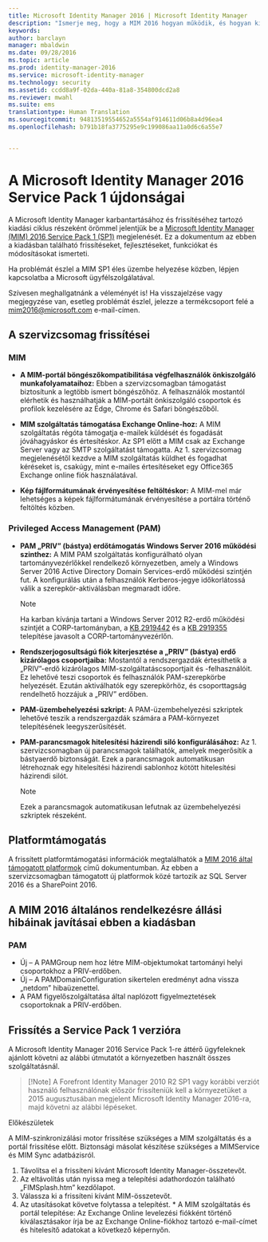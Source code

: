 ```yaml
---
title: Microsoft Identity Manager 2016 | Microsoft Identity Manager
description: "Ismerje meg, hogy a MIM 2016 hogyan működik, és hogyan kínál biztonságosabb és kényelmesebb identitáskezelési környezetet a felhőben és helyszíni környezetben egyaránt."
keywords: 
author: barclayn
manager: mbaldwin
ms.date: 09/28/2016
ms.topic: article
ms.prod: identity-manager-2016
ms.service: microsoft-identity-manager
ms.technology: security
ms.assetid: ccdd8a9f-02da-440a-81a8-354800dcd2a8
ms.reviewer: mwahl
ms.suite: ems
translationtype: Human Translation
ms.sourcegitcommit: 94813519554652a5554af914611d06b8a4d96ea4
ms.openlocfilehash: b791b18fa3775295e9c199086aa11a0d6c6a55e7


---
```

# A Microsoft Identity Manager 2016 Service Pack 1 újdonságai #

A Microsoft Identity Manager karbantartásához és frissítéséhez tartozó kiadási ciklus részeként örömmel jelentjük be a [Microsoft Identity Manager (MIM) 2016 Service Pack 1 (SP1)](https://msdn.microsoft.com/subscriptions/downloads/?fileid=70212#searchTerm=&Languages=en&PageSize=10&PageIndex=0&FileId=70212) megjelenését. Ez a dokumentum az ebben a kiadásban található frissítéseket, fejlesztéseket, funkciókat és módosításokat ismerteti.

Ha problémát észlel a MIM SP1 éles üzembe helyezése közben, lépjen kapcsolatba a Microsoft ügyfélszolgálatával.

Szívesen meghallgatnánk a véleményét is! Ha visszajelzése vagy megjegyzése van, esetleg problémát észlel, jelezze a termékcsoport felé a [mim2016@microsoft.com](mailto:mim2016@microsoft.com) e-mail-címen.



## A szervizcsomag frissítései #

### MIM

- **A MIM-portál böngészőkompatibilitása végfelhasználók önkiszolgáló munkafolyamataihoz:** Ebben a szervizcsomagban támogatást biztosítunk a legtöbb ismert böngészőhöz. A felhasználók mostantól elérhetik és használhatják a MIM-portált önkiszolgáló csoportok és profilok kezelésére az Edge, Chrome és Safari böngészőből.

- **MIM szolgáltatás támogatása Exchange Online-hoz:** A MIM szolgáltatás régóta támogatja e-mailek küldését és fogadását jóváhagyáskor és értesítéskor. Az SP1 előtt a MIM csak az Exchange Server vagy az SMTP szolgáltatást támogatta. Az 1. szervizcsomag megjelenésétől kezdve a MIM szolgáltatás küldhet és fogadhat kéréseket is, csakúgy, mint e-mailes értesítéseket egy Office365 Exchange online fiók használatával.

- **Kép fájlformátumának érvényesítése feltöltéskor:** A MIM-mel már lehetséges a képek fájlformátumának érvényesítése a portálra történő feltöltés közben.

### Privileged Access Management (PAM)

- **PAM „PRIV” (bástya) erdőtámogatás Windows Server 2016 működési szinthez:** A MIM PAM szolgáltatás konfigurálható olyan tartományvezérlőkkel rendelkező környezetben, amely a Windows Server 2016 Active Directory Domain Services-erdő működési szintjén fut. A konfigurálás után a felhasználók Kerberos-jegye időkorlátossá válik a szerepkör-aktiválásban megmaradt időre.

    >[!Note]
    Ha karban kívánja tartani a Windows Server 2012 R2-erdő működési szintjét a CORP-tartományban, a [KB 2919442](https://support.microsoft.com/en-us/kb/2919442) és a [KB 2919355](https://support.microsoft.com/en-us/kb/2919355) telepítése javasolt a CORP-tartományvezérlőn.

- **Rendszerjogosultságú fiók kiterjesztése a „PRIV” (bástya) erdő kizárólagos csoportjaiba:** Mostantól a rendszergazdák értesíthetik a „PRIV”-erdő kizárólagos MIM-szolgáltatáscsoportjait és -felhasználóit. Ez lehetővé teszi csoportok és felhasználók PAM-szerepkörbe helyezését.  Ezután aktiválhatók egy szerepkörhöz, és csoporttagság rendelhető hozzájuk a „PRIV” erdőben.

- **PAM-üzembehelyezési szkript:** A PAM-üzembehelyezési szkriptek lehetővé teszik a rendszergazdák számára a PAM-környezet telepítésének leegyszerűsítését.

- **PAM-parancsmagok hitelesítési házirendi siló konfigurálásához:** Az 1. szervizcsomagban új parancsmagok találhatók, amelyek megerősítik a bástyaerdő biztonságát. Ezek a parancsmagok automatikusan létrehoznak egy hitelesítési házirendi sablonhoz kötött hitelesítési házirendi silót.

    >[!Note]
    Ezek a parancsmagok automatikusan lefutnak az üzembehelyezési szkriptek részeként.


## Platformtámogatás
A frissített platformtámogatási információk megtalálhatók a [MIM 2016 által támogatott platformok](/microsoft-identity-manager/plan-design/microsoft-identity-manager-2016-supported-platforms) című dokumentumban.  Az ebben a szervizcsomagban támogatott új platformok közé tartozik az SQL Server 2016 és a SharePoint 2016.

## A MIM 2016 általános rendelkezésre állási hibáinak javításai ebben a kiadásban

### PAM
- Új – A PAMGroup nem hoz létre MIM-objektumokat tartományi helyi csoportokhoz a PRIV-erdőben.
- Új – A PAMDomainConfiguration sikertelen eredményt adna vissza „netdom” hibaüzenettel.
- A PAM figyelőszolgáltatása által naplózott figyelmeztetések csoportoknak a PRIV-erdőben.

## Frissítés a Service Pack 1 verzióra

A Microsoft Identity Manager 2016 Service Pack 1-re áttérő ügyfeleknek ajánlott követni az alábbi útmutatót a környezetben használt összes szolgáltatásnál.

>[!Note] A Forefront Identity Manager 2010 R2 SP1 vagy korábbi verziót használó felhasználónak először frissíteniük kell a környezetüket a 2015 augusztusában megjelent Microsoft Identity Manager 2016-ra, majd követni az alábbi lépéseket.

Előkészületek

A MIM-szinkronizálási motor frissítése szükséges a MIM szolgáltatás és a portál frissítése előtt.
Biztonsági másolat készítése szükséges a MIMService és MIM Sync adatbázisról.

  1. Távolítsa el a frissíteni kívánt Microsoft Identity Manager-összetevőt.
  2. Az eltávolítás után nyissa meg a telepítési adathordozón található „FIMSplash.htm” kezdőlapot.
  3. Válassza ki a frissíteni kívánt MIM-összetevőt.
  4. Az utasításokat követve folytassa a telepítést.
    * A MIM szolgáltatás és portál telepítése: Az Exchange Online levelezési fiókként történő kiválasztásakor írja be az Exchange Online-fiókhoz tartozó e-mail-címet és hitelesítő adatokat a következő képernyőn.



<!--HONumber=Sep16_HO4-->


